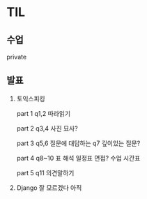 # TIL

## 수업
private

## 발표

1. 토익스피킹

   part 1
   q1,2 따라읽기

   part 2
   q3,4 사진 묘사?

   part 3
   q5,6 질문에 대답하는 
   q7 깊이있는 질문?

   part 4
   q8~10 표 해석
   일정표 면접? 수업 시간표

   part 5
   q11 의견말하기
   

2. Django
   잘 모르겠다 아직   


